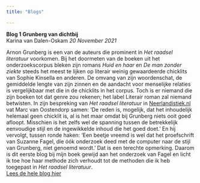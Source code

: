 ```yaml
---
title: "Blogs"

---
```

**Blog 1 Grunberg van dichtbij**<br>
Karina van Dalen-Oskam *20 November 2021*

Arnon Grunberg is een van de auteurs die prominent in *Het raadsel literatuur* voorkomen. Bij het doormeten van de boeken uit het onderzoekscorpus bleken zijn romans *Huid en haar* en *De man zonder ziekte* steeds het meest te lijken op literair weinig gewaardeerde chicklits van Sophie Kinsella en anderen. De omvang van zijn woordenschat, de gemiddelde lengte van zijn zinnen en de aandacht voor menselijke relaties is vergelijkbaar met die in de chicklits in het corpus. Toch is er niemand die zijn boeken tot dat genre zou rekenen; het label Literair roman zal niemand betwisten. In zijn bespreking van *Het raadsel literatuur* in [Neerlandistiek.nl](https://neerlandistiek.nl/2021/11/schrijft-arnon-grunberg-chicklit/) vat Marc van Oostendorp samen: ‘De reden is, mogelijk, dat het inhoudelijk helemaal geen chicklit is, al is het maar omdat bij Grunberg niets ooit goed afloopt. Misschien is het zelfs wel de spanning tussen de betrekkelijk eenvoudige stijl en de ingewikkelde inhoud die het goed doet.’ En hij vervolgt, tussen ronde haken: ‘Een beetje vreemd is wel dat het proefschrift van Suzanne Fagel, die óók onderzoek deed met de computer naar de stijl van Grunberg, niet genoemd wordt.’ Dat is een terechte opmerking. Daarom is dit eerste blog bij mijn boek gewijd aan het onderzoek van Fagel en licht ik toe hoe haar methode zich verhoudt tot de methoden die ik heb toegepast in *Het raadsel literatuur*.<br>
[Lees de hele blog hier](06_01_010_companion_blog_1.html)
